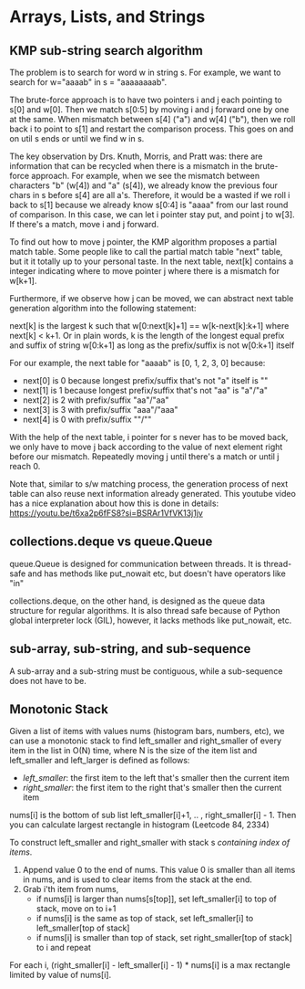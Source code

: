 # Arrays, Lists, and Strings

## KMP sub-string search algorithm

The problem is to search for word w in string s. For example, we want to search for w="aaaab" in s = "aaaaaaaab".

The brute-force approach is to have two pointers i and j each pointing to s[0] and w[0]. Then we match s[0:5] by moving i and j forward one by one at the same. When mismatch between s[4] ("a") and w[4] ("b"), then we roll back i to point to s[1] and restart the comparison process. This goes on and on util s ends or until we find w in s.

The key observation by Drs. Knuth, Morris, and Pratt was: there are information that can be recycled when there is a mismatch in the brute-force approach. For example, when we see the mismatch between characters "b" (w[4]) and "a" (s[4]), we already know  the previous four chars in s before s[4] are all a's. Therefore, it would be a wasted if we roll i back to s[1] because we already know s[0:4] is "aaaa" from our last round of comparison. In this case, we can let i pointer stay put, and point j to w[3]. If there's a match, move i and j forward.

To find out how to move j pointer, the KMP algorithm proposes a partial match table. Some people like to call the partial match table "next" table, but it it totally up to your personal taste. In the next table,
next[k] contains a integer indicating where to move pointer j where there is a mismatch for w[k+1].

Furthermore, if we observe how j can be moved, we can abstract next table generation algorithm into the following statement:

  next[k] is the largest k such that w[0:next[k]+1] == w[k-next[k]:k+1] where next[k] < k+1. Or in plain words, k is the length of the longest equal prefix and suffix of string w[0:k+1] as long as the prefix/suffix is not w[0:k+1] itself

For our example, the next table for "aaaab" is [0, 1, 2, 3, 0] because:
- next[0] is 0 because longest prefix/suffix that's not "a" itself is ""
- next[1] is 1 because longest prefix/suffix that's not "aa" is "a"/"a"
- next[2] is 2 with prefix/suffix "aa"/"aa"
- next[3] is 3 with prefix/suffix "aaa"/"aaa"
- next[4] is 0 with prefix/suffix ""/""

With the help of the next table, i pointer for s never has to be moved back,
we only have to move j back according to the value of next element right before our mismatch. Repeatedly moving j until there's a match or until j reach 0.

Note that, similar to s/w matching process, the generation process of next table can also reuse next information already generated. This youtube video has a nice explanation about how this is done in details: https://youtu.be/t6xa2p6fFS8?si=BSRAr1VfVK13j1jv


## collections.deque vs queue.Queue

queue.Queue is designed for communication between threads. It is thread-safe and has methods like put_nowait etc, but doesn't have operators like "in"

collections.deque, on the other hand, is designed as the queue data structure for regular algorithms. It is also thread safe because of Python global interpreter lock (GIL), however, it lacks methods like put_nowait, etc.

## sub-array, sub-string, and sub-sequence

A sub-array and a sub-string must be contiguous, while a sub-sequence does not have to be.

## Monotonic Stack

Given a list of items with values nums (histogram bars, numbers, etc), we can use a monotonic stack to find left_smaller and right_smaller of every item in the list in O(N) time, where N is the size of the item list and left_smaller and left_larger is defined as follows:

- *left_smaller*: the first item to the left that's smaller then the current item
- *right_smaller*: the first item to the right that's smaller then the current item

nums[i] is the bottom of sub list left_smaller[i]+1, .. , right_smaller[i] - 1. Then you can calculate largest rectangle in histogram (Leetcode 84, 2334)

To construct left_smaller and right_smaller with stack s *containing index of items*.

1. Append value 0 to the end of nums. This value 0 is smaller than all items in nums, and is used to clear items from the stack at the end.
2. Grab i'th item from nums,
    - if nums[i] is larger than nums[s[top]], set left_smaller[i] to top of stack, move on to i+1
    - if nums[i] is the same as top of stack, set left_smaller[i] to left_smaller[top of stack]
    - if nums[i] is smaller than top of stack, set right_smaller[top of stack] to i and repeat

For each i, (right_smaller[i] - left_smaller[i] - 1) * nums[i] is a max rectangle limited by value of nums[i].